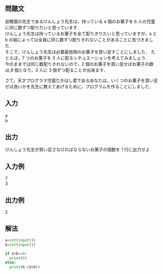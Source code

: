 ## 問題文
幼稚園の先生であるけんしょう先生は，持っている a 個のお菓子を b 人の児童に同じ数ずつ配りたいと思っています．  
けんしょう先生は持っているお菓子を全て配りきりたいと思っていますが，a と b の組によっては全員に同じ数ずつ配りきれないことがあることに気づきました．  
そこで，けんしょう先生は必要最低限のお菓子を買い足すことにしました．
たとえば，7 つのお菓子を 3 人に配るシチュエーションを考えてみましょう．  
今のままでは同じ数配りきれないので，2 個のお菓子を買い足せばお菓子の数は,9 個となり，3 人に 3 個ずつ配ることが出来ます．

さて，天才プログラマ児童たかはし君であるあなたは，いくつのお菓子を買い足せば良いかを先生に教えてあげるために，プログラムを作ることにしました．
## 入力
a  
b
## 出力
けんしょう先生が買い足さなければならないお菓子の個数を 1 行に出力せよ
## 入力例
7  
3
## 出力例
2
## 解法

```python
a=int(input())
b=int(input())

if a%b==0:
  print(0)
else:
  print(b-(a%b))
